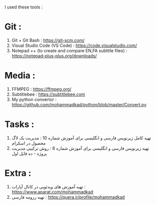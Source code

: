 I used these tools :

# Git :
1. Git + Git Bash : https://git-scm.com/
2. Visual Studio Code (VS Code) : https://code.visualstudio.com/
3. Notepad ++ (to create and compare EN,FA subttile files) : https://notepad-plus-plus.org/downloads/

# Media :
1. FFMPEG : https://ffmpeg.org/
2. Subtitlebee : https://subtitlebee.com
3. My python convertor : https://github.com/mohammadkad/python/blob/master/Convert.py

# Tasks :
1. تهیه کامل زیرنویس فارسی و انگلیسی برای آموزش شماره 10 : مدیریت بک لاگ محصول در اسکرام
2. تهیه زیرنویس فارسی و انگلیسی برای آموزش شماره 6 : روش ترکیبی مدیریت پروژه - ده فایل اول

# Extra :
1. تهیه آموزش های ویدئویی در کانال آپارات : https://www.aparat.com/mohammadkad
2. تهیه رزومه فارسی : https://quera.ir/profile/mohammadkad
